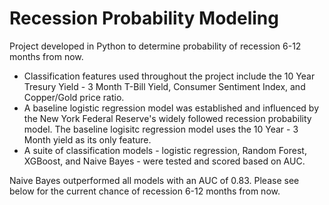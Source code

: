 # Recession Probability Modeling

Project developed in Python to determine probability of recession 6-12 months from now. 
* Classification features used throughout the project include the 10 Year Tresury Yield - 3 Month T-Bill Yield, Consumer Sentiment Index, and Copper/Gold price ratio. 
* A baseline logistic regression model was established and influenced by the New York Federal Reserve's widely followed recession probability model. The baseline logisitc regression model uses the 10 Year - 3 Month yield as its only feature. 
* A suite of classification models - logistic regression, Random Forest, XGBoost, and Naive Bayes - were tested and scored based on AUC. 

Naive Bayes outperformed all models with an AUC of 0.83. Please see below for the current chance of recession 6-12 months from now.

